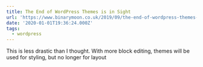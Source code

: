 ```yaml
---
title: The End of WordPress Themes is in Sight
url: 'https://www.binarymoon.co.uk/2019/09/the-end-of-wordpress-themes-is-in-sight/'
date: '2020-01-01T19:36:24.000Z'
tags:
  - wordpress
---
```

This is less drastic than I thought. With more block editing, themes will be used for styling, but no longer for layout
